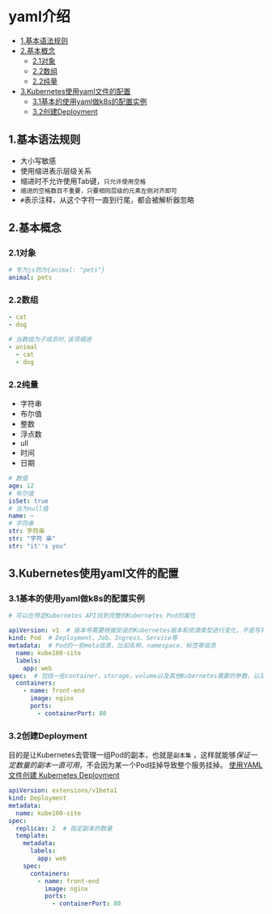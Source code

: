 # yaml介绍

<!-- vim-markdown-toc Marked -->

* [1.基本语法规则](#1.基本语法规则)
* [2.基本概念](#2.基本概念)
    - [2.1对象](#2.1对象)
    - [2.2数组](#2.2数组)
    - [2.2纯量](#2.2纯量)
* [3.Kubernetes使用yaml文件的配置](#3.kubernetes使用yaml文件的配置)
    - [3.1基本的使用yaml做k8s的配置实例](#3.1基本的使用yaml做k8s的配置实例)
    - [3.2创建Deployment](#3.2创建deployment)

<!-- vim-markdown-toc -->

## 1.基本语法规则

- 大小写敏感
- 使用缩进表示层级关系
- 缩进时不允许使用Tab键，`只允许使用空格`
- `缩进的空格数目不重要，只要相同层级的元素左侧对齐即可`
- `#`表示注释，从这个字符一直到行尾，都会被解析器忽略

## 2.基本概念

### 2.1对象

```yaml
# 专为js则为{animal: "pets"}
animal: pets
```

### 2.2数组

```yaml
- cat
- dog

# 当数组为子成员时,该项缩进
- animal
  - cat
  - dog
```

### 2.2纯量

- 字符串
- 布尔值
- 整数
- 浮点数
- ull
- 时间
- 日期

```yaml
# 数值
age: 12
# 布尔值
isSet: true
# 当为null值
name: ~
# 字符串
str: 字符串
str: "字符 串"
str: "it''s you"
```

## 3.Kubernetes使用yaml文件的配置

### 3.1基本的使用yaml做k8s的配置实例

```yaml
# 可以在特定Kubernetes API找到完整的Kubernetes Pod的属性

apiVersion: v1  # 版本号需要根据安装的Kubernetes版本和资源类型进行变化，不是写死的
kind: Pod  # Deployment、Job、Ingress、Service等
metadata:  # Pod的一些meta信息，比如名称、namespace、标签等信息
  name: kube100-site
  labels:
    app: web
spec:  # 包括一些container，storage，volume以及其他Kubernetes需要的参数，以及诸如是否在容器失败时重新启动容器的属性
  containers:
    - name: front-end
      image: nginx
      ports:
        - containerPort: 80
```

### 3.2创建Deployment

目的是让Kubernetes去管理一组Pod的副本，也就是`副本集` ，这样就能够*保证一定数量的副本一直可用*，不会因为某一个Pod挂掉导致整个服务挂掉。
[使用YAML 文件创建 Kubernetes Deployment](https://www.qikqiak.com/post/use-yaml-create-kubernetes-deployment/)

```yaml
apiVersion: extensions/v1beta1
kind: Deployment
metadata:
  name: kube100-site
spec:
  replicas: 2  # 指定副本的数量
  template:
    metadata:
      labels:
        app: web
    spec:
      containers:
        - name: front-end
          image: nginx
          ports:
            - containerPort: 80
```
